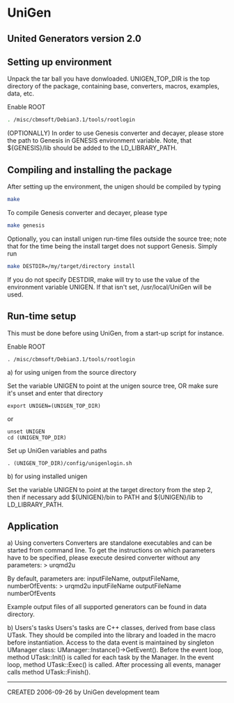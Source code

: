 # UniGen
## United Generators version 2.0

## Setting up environment

Unpack the tar ball you have donwloaded. UNIGEN_TOP_DIR
is the top directory of the package, containing base, converters,
macros, examples, data, etc.

Enable ROOT
~~~bash
. /misc/cbmsoft/Debian3.1/tools/rootlogin
~~~

   (OPTIONALLY)
   In order to use Genesis converter and decayer, please
store the path to Genesis in GENESIS environment variable.
Note, that ${GENESIS}/lib should be added to the 
LD_LIBRARY_PATH.

## Compiling and installing the package

After setting up the environment, the unigen should be
compiled by typing
~~~bash
make
~~~

   To compile Genesis converter and decayer, please type
~~~bash
make genesis
~~~


   Optionally, you can install unigen run-time files outside
the source tree; note that for the time being the install
target does not support Genesis. Simply run
~~~bash
make DESTDIR=/my/target/directory install
~~~

   If you do not specify DESTDIR, make will try to use the
value of the environment variable UNIGEN. If that isn't set,
/usr/local/UniGen will be used.

## Run-time setup

This must be done before using UniGen, from a start-up 
script for instance.

   Enable ROOT
~~~
. /misc/cbmsoft/Debian3.1/tools/rootlogin
~~~

 a) for using unigen from the source directory

   Set the variable UNIGEN to point at the unigen source
tree, OR make sure it's unset and enter that directory
~~~
export UNIGEN=(UNIGEN_TOP_DIR)
~~~
or
~~~
unset UNIGEN
cd (UNIGEN_TOP_DIR)
~~~

   Set up UniGen variables and paths
~~~
. (UNIGEN_TOP_DIR)/config/unigenlogin.sh
~~~
 b) for using installed unigen

   Set the variable UNIGEN to point at the target directory
from the step 2, then if necessary add ${UNIGEN}/bin to PATH
and ${UNIGEN}/lib to LD_LIBRARY_PATH.

## Application

a) Using converters
   Converters are standalone executables and can be started
from command line. To get the instructions on which parameters
have to be specified, please execute desired converter without
any parameters:
    > urqmd2u
   
   By default, parameters are: inputFileName, outputFileName,
numberOfEvents:
    > urqmd2u inputFileName outputFileName numberOfEvents

   Example output files of all supported generators can be
found in data directory.

 b) Users's tasks
   Users's tasks are C++ classes, derived from base class UTask.
They should be compiled into the library and loaded in the macro
before instantiation. Access to the data event is maintained by
singleton UManager class: UManager::Instance()->GetEvent().
Before the event loop, method UTask::Init() is called for each
task by the Manager. In the event loop, method UTask::Exec() is
called. After processing all events, manager calls method
UTask::Finish().

___________________________________________________________
CREATED 2006-09-26 by UniGen development team
